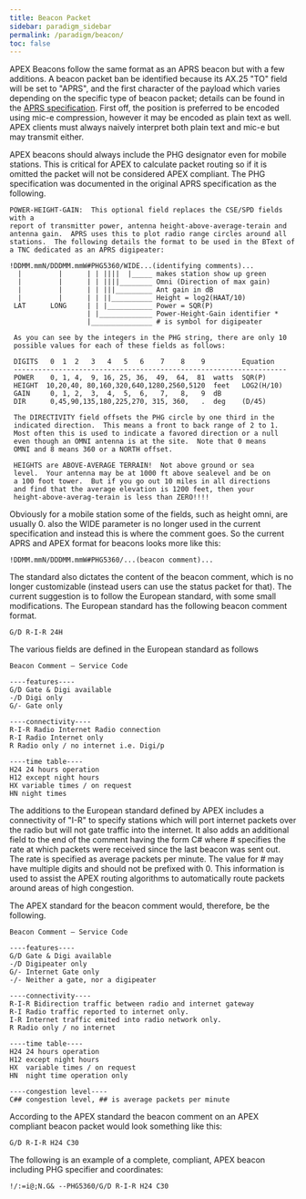 ```yaml
---
title: Beacon Packet
sidebar: paradigm_sidebar
permalink: /paradigm/beacon/
toc: false
---
```


APEX Beacons follow the same format as an APRS beacon but with a few additions. A beacon packet ban be identified because its AX.25 "TO" field will be set to "APRS", and the first character of the payload which varies depending on the specific type of beacon packet; details can be found in the [APRS specification](http://www.aprs.org/doc/APRS101.PDF). First off, the position is preferred to be encoded using mic-e compression, however it may be encoded as plain text as well. APEX clients must always naively interpret both plain text and mic-e but may transmit either.

APEX beacons should always include the PHG designator even for mobile stations. This is critical for APEX to calculate packet routing so if it is omitted the packet will not be considered APEX compliant. The PHG specification was documented in the original APRS specification as the following.

    POWER-HEIGHT-GAIN:  This optional field replaces the CSE/SPD fields with a
    report of transmitter power, antenna height-above-average-terain and 
    antenna gain.  APRS uses this to plot radio range circles around all 
    stations.  The following details the format to be used in the BText of 
    a TNC dedicated as an APRS digipeater:

    !DDMM.mmN/DDDMM.mmW#PHG5360/WIDE...(identifying comments)...
      |         |      | | ||||  |_____ makes station show up green
      |         |      | | ||||________ Omni (Direction of max gain)
      |         |      | | |||_________ Ant gain in dB
      |         |      | | ||__________ Height = log2(HAAT/10)
     LAT      LONG     | | |___________ Power = SQR(P)
                       | |_____________ Power-Height-Gain identifier *
                       |_______________ # is symbol for digipeater

     As you can see by the integers in the PHG string, there are only 10
     possible values for each of these fields as follows:

     DIGITS   0  1  2   3   4   5   6    7    8    9         Equation
     -------------------------------------------------------------------
     POWER    0, 1, 4,  9, 16, 25, 36,  49,  64,  81  watts  SQR(P)
     HEIGHT  10,20,40, 80,160,320,640,1280,2560,5120  feet   LOG2(H/10)
     GAIN     0, 1, 2,  3,  4,  5,  6,   7,   8,   9  dB
     DIR      0,45,90,135,180,225,270, 315, 360,   .  deg    (D/45)

     The DIRECTIVITY field offsets the PHG circle by one third in the
     indicated direction.  This means a front to back range of 2 to 1.
     Most often this is used to indicate a favored direction or a null
     even though an OMNI antenna is at the site.  Note that 0 means
     OMNI and 8 means 360 or a NORTH offset.

     HEIGHTS are ABOVE-AVERAGE TERRAIN!  Not above ground or sea
     level.  Your antenna may be at 1000 ft above sealevel and be on 
     a 100 foot tower.  But if you go out 10 miles in all directions
     and find that the average elevation is 1200 feet, then your
     height-above-averag-terain is less than ZERO!!!!

Obviously for a mobile station some of the fields, such as height omni, are usually 0. also the WIDE parameter is no longer used in the current specification and instead this is where the comment goes. So the current APRS and APEX format for beacons looks more like this:

    !DDMM.mmN/DDDMM.mmW#PHG5360/...(beacon comment)...

The standard also dictates the content of the beacon comment, which is no longer customizable (instead users can use the status packet for that). The current suggestion is to follow the European standard, with some small modifications. The European standard has the following beacon comment format.

    G/D R-I-R 24H
    
The various fields are defined in the European standard as follows

    Beacon Comment – Service Code
    
    ----features----
    G/D Gate & Digi available
    -/D Digi only
    G/- Gate only

    ----connectivity----
    R-I-R Radio Internet Radio connection
    R-I Radio Internet only
    R Radio only / no internet i.e. Digi/p

    ----time table----
    H24 24 hours operation
    H12 except night hours
    HX variable times / on request
    HN night times 
    
The additions to the European standard defined by APEX includes a connectivity of "I-R" to specify stations which will port internet packets over the radio but will not gate traffic into the internet. It also adds an additional field to the end of the comment having the form C# where # specifies the rate at which packets were received since the last beacon was sent out. The rate is specified as average packets per minute. The value for # may have multiple digits and should not be prefixed with 0. This information is used to assist the APEX routing algorithms to automatically route packets around areas of high congestion.

The APEX standard for the beacon comment would, therefore, be the following.

    Beacon Comment – Service Code
    
    ----features----
    G/D Gate & Digi available
    -/D Digipeater only
    G/- Internet Gate only
    -/- Neither a gate, nor a digipeater

    ----connectivity----
    R-I-R Bidirection traffic between radio and internet gateway
    R-I Radio traffic reported to internet only.
    I-R Internet traffic emited into radio network only.
    R Radio only / no internet

    ----time table----
    H24 24 hours operation
    H12 except night hours
    HX  variable times / on request
    HN  night time operation only
    
    ----congestion level----
    C## congestion level, ## is average packets per minute
    
According to the APEX standard the beacon comment on an APEX compliant beacon packet would look something like this:

    G/D R-I-R H24 C30
    
The following is an example of a complete, compliant, APEX beacon including PHG specifier and coordinates:

    !/:=i@;N.G& --PHG5360/G/D R-I-R H24 C30
